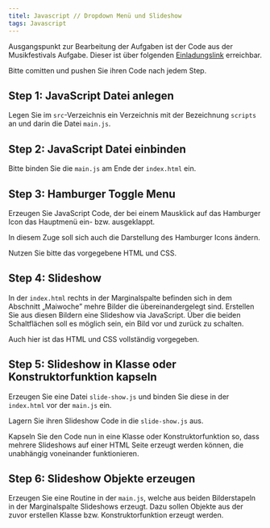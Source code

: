 ```yaml
---
titel: Javascript // Dropdown Menü und Slideshow
tags: Javascript
---
```


Ausgangspunkt zur Bearbeitung der Aufgaben ist der Code aus der Musikfestivals Aufgabe. Dieser ist über folgenden [Einladungslink](https://classroom.github.com/a/6OEnL7PT) erreichbar.

Bitte comitten und pushen Sie ihren Code nach jedem Step.

## Step 1: JavaScript Datei anlegen
Legen Sie im `src`-Verzeichnis ein Verzeichnis mit der Bezeichnung `scripts` an und darin die Datei `main.js`.

## Step 2: JavaScript Datei einbinden
Bitte binden Sie die `main.js` am Ende der `index.html` ein.

## Step 3: Hamburger Toggle Menu
Erzeugen Sie JavaScript Code, der bei einem Mausklick auf das Hamburger Icon das Hauptmenü ein- bzw. ausgeklappt.

In diesem Zuge soll sich auch die Darstellung des Hamburger Icons ändern.

Nutzen Sie bitte das vorgegebene HTML und CSS.

## Step 4: Slideshow

In der `index.html` rechts in der Marginalspalte befinden sich in dem Abschnitt „Maiwoche” mehre Bilder die übereinandergelegt sind.
Erstellen Sie aus diesen Bildern eine Slideshow via JavaScript. Über die beiden Schaltflächen soll es möglich sein, ein Bild vor und zurück zu schalten.

Auch hier ist das HTML und CSS vollständig vorgegeben.

## Step 5: Slideshow in Klasse oder Konstruktorfunktion kapseln
Erzeugen Sie eine Datei `slide-show.js` und binden Sie diese in der `index.html` vor der `main.js` ein.

Lagern Sie ihren Slideshow Code in die `slide-show.js` aus.

Kapseln Sie den Code nun in eine Klasse oder Konstruktorfunktion so, dass mehrere Slideshows auf einer HTML Seite erzeugt werden können, die unabhängig voneinander funktionieren.

## Step 6: Slideshow Objekte erzeugen
Erzeugen Sie eine Routine in der `main.js`, welche aus beiden Bilderstapeln in der Marginalspalte Slideshows erzeugt. Dazu sollen Objekte aus der zuvor erstellen Klasse bzw. Konstruktorfunktion erzeugt werden.

